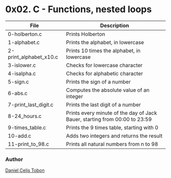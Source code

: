 # 0x02. C - Functions, nested loops

| File | Description |
| ------ | ------ |
| 0-holberton.c | Prints Holberton |
| 1-alphabet.c | Prints the alphabet, in lowercase |
| 2-print_alphabet_x10.c | Prints 10 times the alphabet, in lowercase |
| 3-islower.c | Checks for lowercase character |
| 4-isalpha.c | Checks for alphabetic character |
| 5-sign.c | Prints the sign of a number |
| 6-abs.c | Computes the absolute value of an integer |
| 7-print_last_digit.c | Prints the last digit of a number |
| 8-24_hours.c | Prints every minute of the day of Jack Bauer, starting from 00:00 to 23:59 |
| 9-times_table.c | Prints the 9 times table, starting with 0 |
| 10-add.c | Adds two integers and returns the result |
| 11-print_to_98.c | Prints all natural numbers from n to 98 |

### Author
[Daniel Celis Tobon](https://github.com/danicelistobon)
